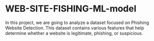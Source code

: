 # WEB-SITE-FISHING-ML-model
In this project, we are going to analyze a dataset focused on Phishing Website Detection. This dataset contains various features that help determine whether a website is legitimate, phishing, or suspicious.

